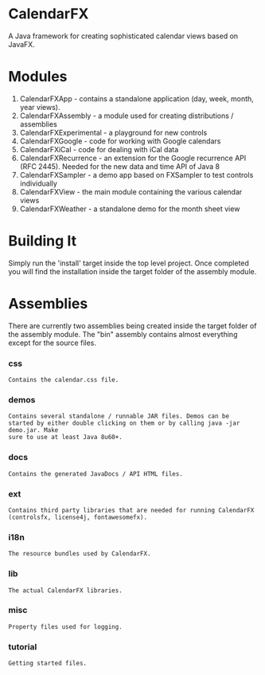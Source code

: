 # CalendarFX
A Java framework for creating sophisticated calendar views based on JavaFX.

# Modules

1. CalendarFXApp - contains a standalone application (day, week, month, year views).
2. CalendarFXAssembly - a module used for creating distributions / assemblies
3. CalendarFXExperimental - a playground for new controls
4. CalendarFXGoogle - code for working with Google calendars
5. CalendarFXiCal - code for dealing with iCal data
6. CalendarFXRecurrence - an extension for the Google recurrence API (RFC 2445). Needed for the new data and time API of Java 8
7. CalendarFXSampler - a demo app based on FXSampler to test controls individually
8. CalendarFXView - the main module containing the various calendar views
9. CalendarFXWeather - a standalone demo for the month sheet view

# Building It
Simply run the 'install' target inside the top level project. Once completed you will find the installation inside the target folder of the assembly module.

# Assemblies

There are currently two assemblies being created inside the target folder of the assembly module.
The "bin" assembly contains almost everything except for the source files.
 
### css

	Contains the calendar.css file.

### demos

	Contains several standalone / runnable JAR files. Demos can be
	started by either double clicking on them or by calling java -jar demo.jar. Make
	sure to use at least Java 8u60+.
   
### docs

	Contains the generated JavaDocs / API HTML files.
   
### ext

	Contains third party libraries that are needed for running CalendarFX (controlsfx, license4j, fontawesomefx).

### i18n

	The resource bundles used by CalendarFX.
	
### lib

	The actual CalendarFX libraries.
	
### misc

	Property files used for logging.
	
### tutorial

	Getting started files.
